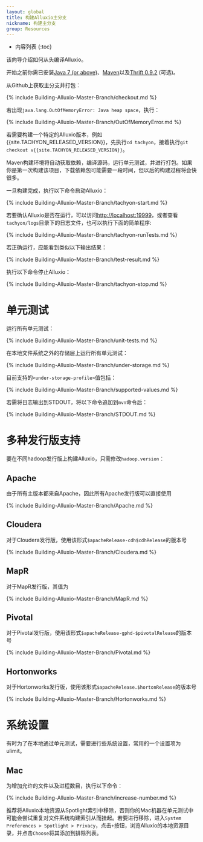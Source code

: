 ```yaml
---
layout: global
title: 构建Alluxio主分支
nickname: 构建主分支
group: Resources
---
```


* 内容列表
{:toc}

该向导介绍如何从头编译Alluxio。

开始之前你需已安装[Java 7 (or above)](Java-Setup.html)、[Maven](Maven.html)以及[Thrift 0.9.2](Thrift.html) (可选)。

从Github上获取主分支并打包：

{% include Building-Alluxio-Master-Branch/checkout.md %}

若出现`java.lang.OutOfMemoryError: Java heap space`，执行：

{% include Building-Alluxio-Master-Branch/OutOfMemoryError.md %}

若需要构建一个特定的Alluxio版本，例如{{site.TACHYON_RELEASED_VERSION}}，先执行`cd tachyon`，接着执行`git checkout v{{site.TACHYON_RELEASED_VERSION}}`。

Maven构建环境将自动获取依赖，编译源码，运行单元测试，并进行打包。如果你是第一次构建该项目，下载依赖包可能需要一段时间，但以后的构建过程将会快很多。

一旦构建完成，执行以下命令启动Alluxio：

{% include Building-Alluxio-Master-Branch/tachyon-start.md %}

若要确认Alluxio是否在运行，可以访问[http://localhost:19999](http://localhost:19999)，或者查看`tachyon/logs`目录下的日志文件，也可以执行下面的简单程序:

{% include Building-Alluxio-Master-Branch/tachyon-runTests.md %}

若正确运行，应能看到类似以下输出结果：

{% include Building-Alluxio-Master-Branch/test-result.md %}

执行以下命令停止Alluxio：

{% include Building-Alluxio-Master-Branch/tachyon-stop.md %}

# 单元测试

运行所有单元测试：

{% include Building-Alluxio-Master-Branch/unit-tests.md %}

在本地文件系统之外的存储层上运行所有单元测试：

{% include Building-Alluxio-Master-Branch/under-storage.md %}

目前支持的`<under-storage-profile>`值包括：

{% include Building-Alluxio-Master-Branch/supported-values.md %}

若需将日志输出到STDOUT，将以下命令追加到`mvn`命令后：

{% include Building-Alluxio-Master-Branch/STDOUT.md %}

# 多种发行版支持

要在不同hadoop发行版上构建Alluxio，只需修改`hadoop.version`：

## Apache

由于所有主版本都来自Apache，因此所有Apache发行版可以直接使用

{% include Building-Alluxio-Master-Branch/Apache.md %}

## Cloudera

对于Cloudera发行版，使用该形式`$apacheRelease-cdh$cdhRelease`的版本号

{% include Building-Alluxio-Master-Branch/Cloudera.md %}

## MapR

对于MapR发行版，其值为

{% include Building-Alluxio-Master-Branch/MapR.md %}

## Pivotal

对于Pivotal发行版，使用该形式`$apacheRelease-gphd-$pivotalRelease`的版本号

{% include Building-Alluxio-Master-Branch/Pivotal.md %}

## Hortonworks

对于Hortonworks发行版，使用该形式`$apacheRelease.$hortonRelease`的版本号

{% include Building-Alluxio-Master-Branch/Hortonworks.md %}

# 系统设置

有时为了在本地通过单元测试，需要进行些系统设置，常用的一个设置项为ulimit。

## Mac

为增加允许的文件以及进程数目，执行以下命令：

{% include Building-Alluxio-Master-Branch/increase-number.md %}

推荐将Alluxio本地资源从Spotlight索引中移除，否则你的Mac机器在单元测试中可能会尝试重复对文件系统构建索引从而挂起。若要进行移除，进入`System Preferences > Spotlight > Privacy`，点击`+`按钮，浏览Alluxio的本地资源目录，并点击`Choose`将其添加到排除列表。
